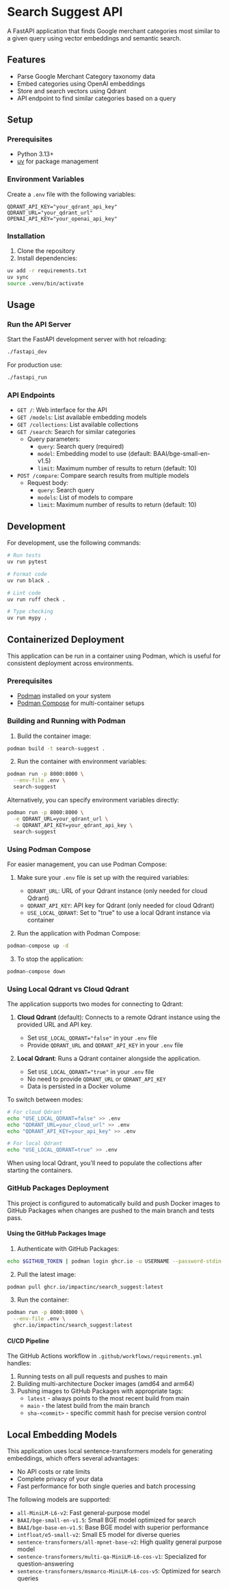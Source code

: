 # Search Suggest API

A FastAPI application that finds Google merchant categories most similar to a given query using vector embeddings and semantic search.

## Features

- Parse Google Merchant Category taxonomy data
- Embed categories using OpenAI embeddings
- Store and search vectors using Qdrant
- API endpoint to find similar categories based on a query

## Setup

### Prerequisites

- Python 3.13+
- [uv](https://github.com/astral-sh/uv) for package management

### Environment Variables

Create a `.env` file with the following variables:

```
QDRANT_API_KEY="your_qdrant_api_key"
QDRANT_URL="your_qdrant_url"
OPENAI_API_KEY="your_openai_api_key"
```

### Installation

1. Clone the repository
2. Install dependencies:

```bash
uv add -r requirements.txt
uv sync
source .venv/bin/activate
```

## Usage

### Run the API Server

Start the FastAPI development server with hot reloading:

```bash
./fastapi_dev
```

For production use:

```bash
./fastapi_run
```

### API Endpoints

- `GET /`: Web interface for the API
- `GET /models`: List available embedding models
- `GET /collections`: List available collections
- `GET /search`: Search for similar categories
  - Query parameters:
    - `query`: Search query (required)
    - `model`: Embedding model to use (default: BAAI/bge-small-en-v1.5)
    - `limit`: Maximum number of results to return (default: 10)
- `POST /compare`: Compare search results from multiple models
  - Request body:
    - `query`: Search query
    - `models`: List of models to compare
    - `limit`: Maximum number of results to return (default: 10)

## Development

For development, use the following commands:

```bash
# Run tests
uv run pytest

# Format code
uv run black .

# Lint code
uv run ruff check .

# Type checking
uv run mypy .
```

## Containerized Deployment

This application can be run in a container using Podman, which is useful for consistent deployment across environments.

### Prerequisites

- [Podman](https://podman.io/getting-started/installation) installed on your system
- [Podman Compose](https://github.com/containers/podman-compose) for multi-container setups

### Building and Running with Podman

1. Build the container image:

```bash
podman build -t search-suggest .
```

2. Run the container with environment variables:

```bash
podman run -p 8000:8000 \
  --env-file .env \
  search-suggest
```

Alternatively, you can specify environment variables directly:

```bash
podman run -p 8000:8000 \
  -e QDRANT_URL=your_qdrant_url \
  -e QDRANT_API_KEY=your_qdrant_api_key \
  search-suggest
```

### Using Podman Compose

For easier management, you can use Podman Compose:

1. Make sure your `.env` file is set up with the required variables:
   - `QDRANT_URL`: URL of your Qdrant instance (only needed for cloud Qdrant)
   - `QDRANT_API_KEY`: API key for Qdrant (only needed for cloud Qdrant)
   - `USE_LOCAL_QDRANT`: Set to "true" to use a local Qdrant instance via container

2. Run the application with Podman Compose:

```bash
podman-compose up -d
```

3. To stop the application:

```bash
podman-compose down
```

### Using Local Qdrant vs Cloud Qdrant

The application supports two modes for connecting to Qdrant:

1. **Cloud Qdrant** (default): Connects to a remote Qdrant instance using the provided URL and API key.
   - Set `USE_LOCAL_QDRANT="false"` in your `.env` file
   - Provide `QDRANT_URL` and `QDRANT_API_KEY` in your `.env` file

2. **Local Qdrant**: Runs a Qdrant container alongside the application.
   - Set `USE_LOCAL_QDRANT="true"` in your `.env` file
   - No need to provide `QDRANT_URL` or `QDRANT_API_KEY`
   - Data is persisted in a Docker volume

To switch between modes:

```bash
# For cloud Qdrant
echo "USE_LOCAL_QDRANT=false" >> .env
echo "QDRANT_URL=your_cloud_url" >> .env
echo "QDRANT_API_KEY=your_api_key" >> .env

# For local Qdrant
echo "USE_LOCAL_QDRANT=true" >> .env
```

When using local Qdrant, you'll need to populate the collections after starting the containers.

### GitHub Packages Deployment

This project is configured to automatically build and push Docker images to GitHub Packages when changes are pushed to the main branch and tests pass.

#### Using the GitHub Packages Image

1. Authenticate with GitHub Packages:

```bash
echo $GITHUB_TOKEN | podman login ghcr.io -u USERNAME --password-stdin
```

2. Pull the latest image:

```bash
podman pull ghcr.io/impactinc/search_suggest:latest
```

3. Run the container:

```bash
podman run -p 8000:8000 \
  --env-file .env \
  ghcr.io/impactinc/search_suggest:latest
```

#### CI/CD Pipeline

The GitHub Actions workflow in `.github/workflows/requirements.yml` handles:

1. Running tests on all pull requests and pushes to main
2. Building multi-architecture Docker images (amd64 and arm64)
3. Pushing images to GitHub Packages with appropriate tags:
   - `latest` - always points to the most recent build from main
   - `main` - the latest build from the main branch
   - `sha-<commit>` - specific commit hash for precise version control

## Local Embedding Models

This application uses local sentence-transformers models for generating embeddings, which offers several advantages:
- No API costs or rate limits
- Complete privacy of your data
- Fast performance for both single queries and batch processing

The following models are supported:
- `all-MiniLM-L6-v2`: Fast general-purpose model
- `BAAI/bge-small-en-v1.5`: Small BGE model optimized for search
- `BAAI/bge-base-en-v1.5`: Base BGE model with superior performance
- `intfloat/e5-small-v2`: Small E5 model for diverse queries
- `sentence-transformers/all-mpnet-base-v2`: High quality general purpose model
- `sentence-transformers/multi-qa-MiniLM-L6-cos-v1`: Specialized for question-answering
- `sentence-transformers/msmarco-MiniLM-L6-cos-v5`: Optimized for search queries
